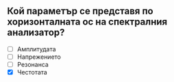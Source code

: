 ## Кой параметър се представя по хоризонталната ос на спектралния анализатор?

<!-- Верният отговор е отбелязан с [X] -->

- [ ] Амплитудата
- [ ] Напрежението
- [ ] Резонанса
- [X] Честотата
